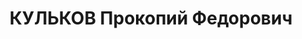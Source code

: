 ---
title: КУЛЬКОВ Прокопий Федорович
description: "Род. в 1910, Челябинская обл., Усть-Уйский р-н, с. Матвеевка, русский.\
  \ Проживал: Челябинская обл., г. Челябинск. ЧТЗ, участок, наладчик \n  Арестован\
  \ 28.02.1937. Приговор: 31.12.1937 – ВМН. Расстрелян 31.12.1937"
---